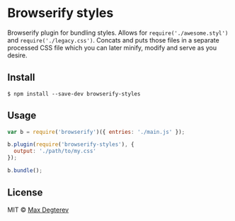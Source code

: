 # Browserify styles

Browserify plugin for bundling styles. Allows for `require('./awesome.styl')` and `require('./legacy.css')`. Concats and puts those files in a separate processed CSS file which you can later minify, modify and serve as you desire.


## Install

```
$ npm install --save-dev browserify-styles
```


## Usage

```js
var b = require('browserify')({ entries: './main.js' });

b.plugin(require('browserify-styles'), {
  output: './path/to/my.css'
});

b.bundle();
```


## License

MIT © [Max Degterev](http://max.degterev.me)
